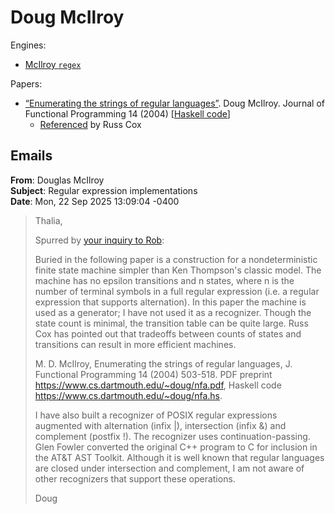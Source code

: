 # Doug McIlroy

Engines:
- [McIlroy `regex`](../libs/mcilroy.md)

Papers:
- [“Enumerating the strings of regular languages”](https://www.cs.dartmouth.edu/~doug/nfa.pdf).
  Doug McIlroy. Journal of Functional Programming 14 (2004) [[Haskell code](https://www.cs.dartmouth.edu/~doug/nfa.hs)]
  - [Referenced](https://swtch.com/~rsc/regexp/) by Russ Cox

## Emails

**From**: Douglas McIlroy \
**Subject**: Regular expression implementations \
**Date**: Mon, 22 Sep 2025 13:09:04 -0400

> Thalia,
>
> Spurred by [your inquiry to Rob](rob_pike.md#thalia-tuhs):
>
> Buried in the following paper is a construction for a nondeterministic
> finite state machine simpler than Ken Thompson's classic model. The
> machine has no epsilon transitions and n states, where n is the number
> of terminal symbols in a full regular expression (i.e. a regular
> expression that supports alternation). In this paper the machine is
> used as a generator; I have not used it as a recognizer. Though the
> state count is minimal, the transition table can be quite large. Russ
> Cox has pointed out that tradeoffs between counts of states and
> transitions can result in more efficient machines.
>
> M. D. McIlroy, Enumerating the strings of regular languages, J.
> Functional Programming 14 (2004) 503-518. PDF preprint
> https://www.cs.dartmouth.edu/~doug/nfa.pdf, Haskell code
> https://www.cs.dartmouth.edu/~doug/nfa.hs.
>
> I have also built a recognizer of POSIX regular expressions augmented
> with alternation (infix |), intersection (infix &) and complement
> (postfix !). The recognizer uses continuation-passing. Glen Fowler
> converted the original C++ program to C for inclusion in the AT&T AST
> Toolkit. Although it is well known that regular languages are closed
> under intersection and complement, I am not aware of other recognizers
> that support these operations.
>
> Doug
